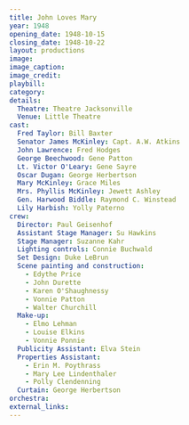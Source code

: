 ```yaml
---
title: John Loves Mary
year: 1948
opening_date: 1948-10-15
closing_date: 1948-10-22
layout: productions
image:
image_caption:
image_credit:
playbill: 
category: 
details:
  Theatre: Theatre Jacksonville
  Venue: Little Theatre
cast:
  Fred Taylor: Bill Baxter
  Senator James McKinley: Capt. A.W. Atkins
  John Lawrence: Fred Hodges
  George Beechwood: Gene Patton
  Lt. Victor O'Leary: Gene Sayre
  Oscar Dugan: George Herbertson
  Mary McKinley: Grace Miles
  Mrs. Phyllis McKinley: Jewett Ashley
  Gen. Harwood Biddle: Raymond C. Winstead
  Lily Harbish: Yolly Paterno
crew:
  Director: Paul Geisenhof
  Assistant Stage Manager: Su Hawkins
  Stage Manager: Suzanne Kahr
  Lighting controls: Connie Buchwald
  Set Design: Duke LeBrun
  Scene painting and construction:
    - Edythe Price
    - John Durette
    - Karen O'Shaughnessy
    - Vonnie Patton
    - Walter Churchill
  Make-up:
    - Elmo Lehman
    - Louise Elkins
    - Vonnie Ponnie
  Publicity Assistant: Elva Stein
  Properties Assistant:
    - Erin M. Poythrass
    - Mary Lee Lindenthaler
    - Polly Clendenning
  Curtain: George Herbertson
orchestra:
external_links:
---
```


